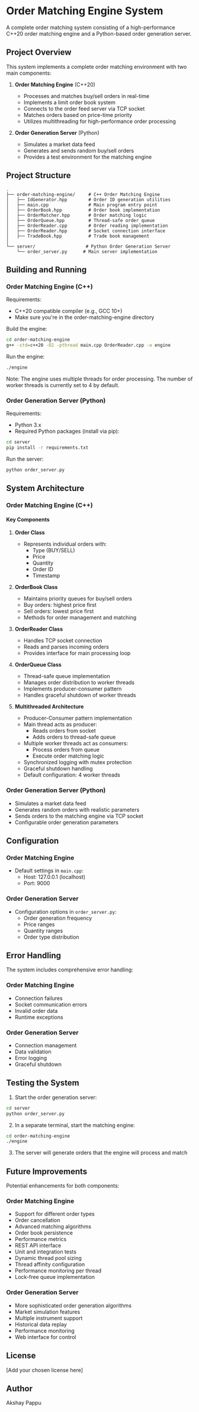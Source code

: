 # Order Matching Engine System

A complete order matching system consisting of a high-performance C++20 order matching engine and a Python-based order generation server.

## Project Overview

This system implements a complete order matching environment with two main components:

1. **Order Matching Engine** (C++20)
   - Processes and matches buy/sell orders in real-time
   - Implements a limit order book system
   - Connects to the order feed server via TCP socket
   - Matches orders based on price-time priority
   - Utilizes multithreading for high-performance order processing

2. **Order Generation Server** (Python)
   - Simulates a market data feed
   - Generates and sends random buy/sell orders
   - Provides a test environment for the matching engine

## Project Structure

```
.
├── order-matching-engine/     # C++ Order Matching Engine
│   ├── IdGenerator.hpp        # Order ID generation utilities
│   ├── main.cpp               # Main program entry point
│   ├── OrderBook.hpp          # Order book implementation
│   ├── OrderMatcher.hpp       # Order matching logic
│   ├── OrderQueue.hpp         # Thread-safe order queue
│   ├── OrderReader.cpp        # Order reading implementation
│   ├── OrderReader.hpp        # Socket connection interface
│   ├── TradeBook.hpp          # Trade book management
│
└── server/                   # Python Order Generation Server
    └── order_server.py      # Main server implementation
```

## Building and Running

### Order Matching Engine (C++)

Requirements:
- C++20 compatible compiler (e.g., GCC 10+)
- Make sure you're in the order-matching-engine directory

Build the engine:
```bash
cd order-matching-engine
g++ -std=c++20 -O2 -pthread main.cpp OrderReader.cpp -o engine
```

Run the engine:
```bash
./engine
```

Note: The engine uses multiple threads for order processing. The number of worker threads is currently set to 4 by default.

### Order Generation Server (Python)

Requirements:
- Python 3.x
- Required Python packages (install via pip):
```bash
cd server
pip install -r requirements.txt
```

Run the server:
```bash
python order_server.py
```

## System Architecture

### Order Matching Engine (C++)

#### Key Components

1. **Order Class**
   - Represents individual orders with:
     - Type (BUY/SELL)
     - Price
     - Quantity
     - Order ID
     - Timestamp

2. **OrderBook Class**
   - Maintains priority queues for buy/sell orders
   - Buy orders: highest price first
   - Sell orders: lowest price first
   - Methods for order management and matching

3. **OrderReader Class**
   - Handles TCP socket connection
   - Reads and parses incoming orders
   - Provides interface for main processing loop

4. **OrderQueue Class**
   - Thread-safe queue implementation
   - Manages order distribution to worker threads
   - Implements producer-consumer pattern
   - Handles graceful shutdown of worker threads

5. **Multithreaded Architecture**
   - Producer-Consumer pattern implementation
   - Main thread acts as producer:
     - Reads orders from socket
     - Adds orders to thread-safe queue
   - Multiple worker threads act as consumers:
     - Process orders from queue
     - Execute order matching logic
   - Synchronized logging with mutex protection
   - Graceful shutdown handling
   - Default configuration: 4 worker threads

### Order Generation Server (Python)

- Simulates a market data feed
- Generates random orders with realistic parameters
- Sends orders to the matching engine via TCP socket
- Configurable order generation parameters

## Configuration

### Order Matching Engine
- Default settings in `main.cpp`:
  - Host: 127.0.0.1 (localhost)
  - Port: 9000

### Order Generation Server
- Configuration options in `order_server.py`:
  - Order generation frequency
  - Price ranges
  - Quantity ranges
  - Order type distribution

## Error Handling

The system includes comprehensive error handling:

### Order Matching Engine
- Connection failures
- Socket communication errors
- Invalid order data
- Runtime exceptions

### Order Generation Server
- Connection management
- Data validation
- Error logging
- Graceful shutdown

## Testing the System

1. Start the order generation server:
```bash
cd server
python order_server.py
```

2. In a separate terminal, start the matching engine:
```bash
cd order-matching-engine
./engine
```

3. The server will generate orders that the engine will process and match

## Future Improvements

Potential enhancements for both components:

### Order Matching Engine
- Support for different order types
- Order cancellation
- Advanced matching algorithms
- Order book persistence
- Performance metrics
- REST API interface
- Unit and integration tests
- Dynamic thread pool sizing
- Thread affinity configuration
- Performance monitoring per thread
- Lock-free queue implementation

### Order Generation Server
- More sophisticated order generation algorithms
- Market simulation features
- Multiple instrument support
- Historical data replay
- Performance monitoring
- Web interface for control

## License

[Add your chosen license here]

## Author

Akshay Pappu 